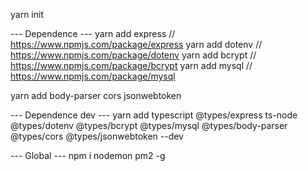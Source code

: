 yarn init

--- Dependence ---
yarn add express // https://www.npmjs.com/package/express
yarn add dotenv // https://www.npmjs.com/package/dotenv
yarn add bcrypt // https://www.npmjs.com/package/bcrypt
yarn add mysql // https://www.npmjs.com/package/mysql

yarn add body-parser cors jsonwebtoken

--- Dependence dev ---
yarn add typescript @types/express ts-node @types/dotenv @types/bcrypt @types/mysql @types/body-parser @types/cors @types/jsonwebtoken --dev


--- Global ---
npm i nodemon pm2 -g